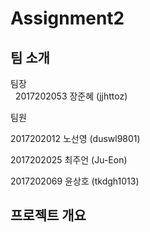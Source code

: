 # Assignment2  
## 팀 소개  

팀장  
  
2017202053 장준혜 (jjhttoz)  
  
팀원  
  
2017202012 노선영 (duswl9801)  
  
2017202025 최주언 (Ju-Eon)  
  
2017202069 윤상호 (tkdgh1013)  

## 프로젝트 개요  
